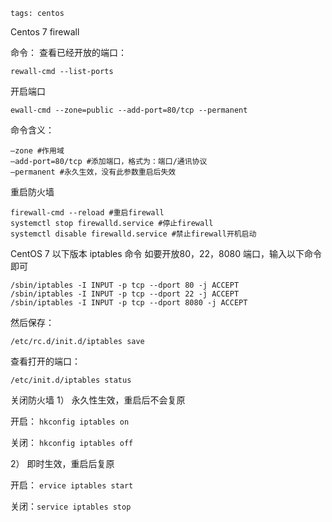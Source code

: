 ```
tags: centos
```

Centos 7 firewall 

命令：
查看已经开放的端口：<!--more-->

```
rewall-cmd --list-ports
```

开启端口

```
ewall-cmd --zone=public --add-port=80/tcp --permanent
```
命令含义：
```
–zone #作用域
–add-port=80/tcp #添加端口，格式为：端口/通讯协议
–permanent #永久生效，没有此参数重启后失效
```
重启防火墙
```
firewall-cmd --reload #重启firewall
systemctl stop firewalld.service #停止firewall
systemctl disable firewalld.service #禁止firewall开机启动
```

CentOS 7 以下版本 iptables 命令
如要开放80，22，8080 端口，输入以下命令即可
```
/sbin/iptables -I INPUT -p tcp --dport 80 -j ACCEPT
/sbin/iptables -I INPUT -p tcp --dport 22 -j ACCEPT
/sbin/iptables -I INPUT -p tcp --dport 8080 -j ACCEPT
```
然后保存：
```
/etc/rc.d/init.d/iptables save
```

查看打开的端口：
```
/etc/init.d/iptables status
```
关闭防火墙 
1） 永久性生效，重启后不会复原

开启： `hkconfig iptables on`

关闭： `hkconfig iptables off`

2） 即时生效，重启后复原

开启： `ervice iptables start`

关闭：`service iptables stop`